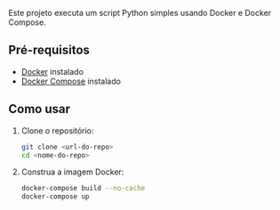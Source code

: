 Este projeto executa um script Python simples usando Docker e Docker Compose.

## Pré-requisitos

- [Docker](https://docs.docker.com/get-docker/) instalado
- [Docker Compose](https://docs.docker.com/compose/install/) instalado

## Como usar

1. Clone o repositório:
   ```sh
   git clone <url-do-repo>
   cd <nome-do-repo>
2. Construa a imagem Docker:
   ```sh
   docker-compose build --no-cache
   docker-compose up
   ```
